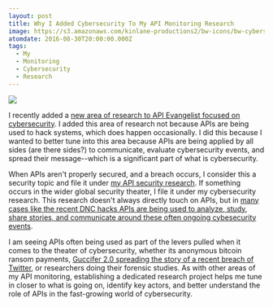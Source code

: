 ```yaml
---
layout: post
title: Why I Added Cybersecurity To My API Monitoring Research
image: https://s3.amazonaws.com/kinlane-productions2/bw-icons/bw-cybersecurity.png
atomdate: 2016-08-30T20:00:00.000Z
tags:
  - My
  - Monitoring
  - Cybersecurity
  - Research
---
```

[![](https://s3.amazonaws.com/kinlane-productions2/bw-icons/bw-cybersecurity.png)](http://cybersecurity.apievangelist.com/)

I recently added a [new area of research to API Evangelist focused on cybersecurity](http://cybersecurity.apievangelist.com/). I added this area of research not because APIs are being used to hack systems, which does happen occasionally. I did this because I wanted to better tune into this area because APIs are being applied by all sides (are there sides?) to communicate, evaluate cybersecurity events, and spread their message--which is a significant part of what is cybersecurity.

When APIs aren't properly secured, and a breach occurs, I consider this a security topic and file it under [my API security research](http://security.apievangelist.com/). If something occurs in the wider global security theater, I file it under my cybersecurity research. This research doesn't always directly touch on APIs, but in [many cases like the recent DNC hacks APIs are being used to analyze, study, share stories, and communicate around these often ongoing cybesecurity events](http://motherboard.vice.com/read/why-twitter-was-the-platform-of-choice-for-ripping-apart-the-nsa-dump).

I am seeing APIs often being used as part of the levers pulled when it comes to the theater of cybersecurity, whether its anonymous bitcoin ransom payments, [Guccifer 2.0 spreading the story of a recent breach of Twitter](https://twitter.com/guccifer_2), or researchers doing their forensic studies. As with other areas of my API monitoring, establishing a dedicated research project helps me tune in closer to what is going on, identify key actors, and better understand the role of APIs in the fast-growing world of cybersecurity.